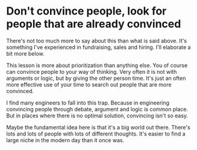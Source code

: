 # Don't convince people, look for people that are already convinced

There's not too much more to say about this than what is said above. It's something I've experienced in fundraising, sales and hiring. I'll elaborate a bit more below.

This lesson is more about prioritization than anything else. You of course can convince people to your way of thinking. Very often it is not with arguments or logic, but by giving the other person time. It's just an often more effective use of your time to search out people that are more convinced.

I find many engineers to fall into this trap. Because in engineering convincing people through debate, argument and logic is common place. But in places where there is no optimal solution, convincing isn't so easy.

Maybe the fundamental idea here is that it's a big world out there. There's lots and lots of people with lots of different thoughts. It's easier to find a large niche in the modern day than it once was.
